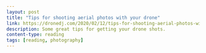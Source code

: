 ```yaml
---
layout: post
title: "Tips for shooting aerial photos with your drone"
link: https://dronedj.com/2020/02/12/tips-for-shooting-aerial-photos-with-your-drone/
description: Some great tips for getting your drone shots.
content-type: reading
tags: [reading, photography]
---
```

